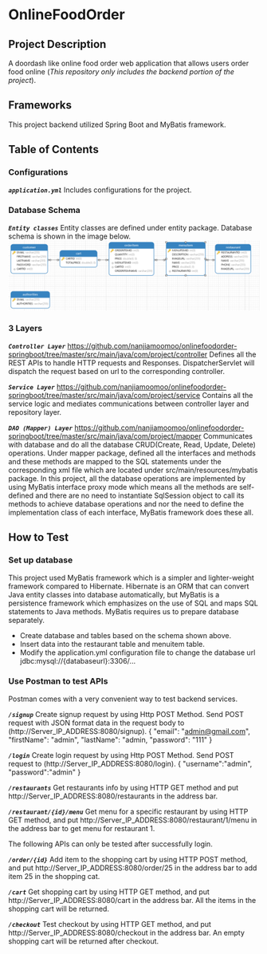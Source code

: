# OnlineFoodOrder

## **Project Description**
A doordash like online food order web application that allows users order food online (_This repository only includes the backend portion of the project_).


## **Frameworks**
This project backend utilized Spring Boot and MyBatis framework. 

## **Table of Contents**

### **Configurations**

**_`application.yml`_** Includes configurations for the project.

### **Database Schema**
**_`Entity classes`_** Entity classes are defined under entity package. 
Database schema is shown in the image below. 
![](src/main/resources/static/img/img.png)

### **3 Layers**
**_`Controller Layer`_** 
<https://github.com/nanjiamoomoo/onlinefoodorder-springboot/tree/master/src/main/java/com/project/controller>
Defines all the REST APIs to handle HTTP requests and Responses. DispatcherServlet will dispatch the request based on url to the corresponding controller.

**_`Service Layer`_** 
<https://github.com/nanjiamoomoo/onlinefoodorder-springboot/tree/master/src/main/java/com/project/service>
Contains all the service logic and mediates communications between controller layer and repository layer. 

**_`DAO (Mapper) Layer`_** 
<https://github.com/nanjiamoomoo/onlinefoodorder-springboot/tree/master/src/main/java/com/project/mapper>
Communicates with database and do all the database CRUD(Create, Read, Update, Delete) operations. Under mapper package, defined all the interfaces and methods and these methods are mapped to the SQL statements under the corresponding xml file which are located under src/main/resources/mybatis package.
In this project, all the database operations are implemented by using MyBatis interface proxy mode which means all the methods are self-defined and there are no need to instantiate SqlSession object to call its methods to achieve database operations and nor the need to define the implementation class of each interface, MyBatis framework does 
these all.

## **How to Test**

### **Set up database**
This project used MyBatis framework which is a simpler and lighter-weight framework compared to Hibernate. Hibernate is an ORM that can convert Java entity classes into database automatically, but MyBatis is a persistence framework which emphasizes on the use of SQL and maps SQL statements to Java methods. MyBatis requires us to prepare database separately.
* Create database and tables based on the schema shown above. 
* Insert data into the restaurant table and menuitem table.
* Modify the application.yml configuration file to change the database url jdbc:mysql://{databaseurl}:3306/...

### **Use Postman to test APIs**
Postman comes with a very convenient way to test backend services.

**_`/signup`_** Create signup request by using Http POST Method. Send POST request with JSON format data in the request body to (http://Server_IP_ADDRESS:8080/signup).
{
"email": "admin@gmail.com",
"firstName": "admin",
"lastName": "admin,
"password": "111"
}

**_`/login`_** Create login request by using Http POST Method. Send POST request to (http://Server_IP_ADDRESS:8080/login). 
{
"username":"admin",
"password":"admin"
}

**_`/restaurants`_** Get restaurants info by using HTTP GET method and put http://Server_IP_ADDRESS:8080/restaurants in the address bar. 

**_`/restaurant/{id}/menu`_**  Get menu for a specific restaurant by using HTTP GET method, and put http://Server_IP_ADDRESS:8080/restaurant/1/menu in the address bar to get menu for restaurant 1. 

The following APIs can only be tested after successfully login.

**_`/order/{id}`_** Add item to the shopping cart by using HTTP POST method, and put http://Server_IP_ADDRESS:8080/order/25 in the address bar to add item 25 in the shopping cat. 

**_`/cart`_** Get shopping cart by using HTTP GET method, and put http://Server_IP_ADDRESS:8080/cart in the address bar. All the items in the shopping cart will be returned. 

**_`/checkout`_** Test checkout by using HTTP GET method, and put http://Server_IP_ADDRESS:8080/checkout in the address bar. An empty shopping cart will be returned after checkout. 